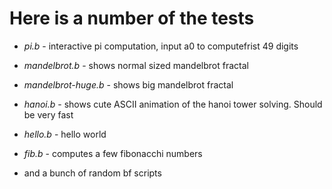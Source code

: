 # Here is a number of the tests

* *pi.b* - interactive pi computation, input a0 to computefrist 49 digits

* *mandelbrot.b* - shows normal sized mandelbrot fractal

* *mandelbrot-huge.b* - shows big mandelbrot fractal

* *hanoi.b* - shows cute ASCII animation of the hanoi tower solving. Should be very fast

* *hello.b* - hello world

* *fib.b* - computes a few fibonacchi numbers

* and a bunch of random bf scripts

